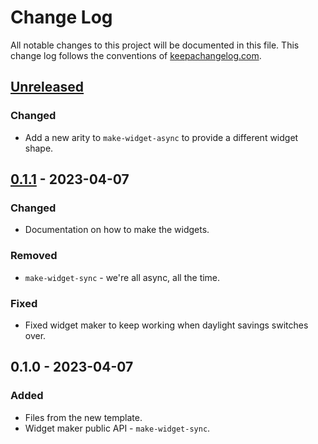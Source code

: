 # Change Log
All notable changes to this project will be documented in this file. This change log follows the conventions of [keepachangelog.com](http://keepachangelog.com/).

## [Unreleased]
### Changed
- Add a new arity to `make-widget-async` to provide a different widget shape.

## [0.1.1] - 2023-04-07
### Changed
- Documentation on how to make the widgets.

### Removed
- `make-widget-sync` - we're all async, all the time.

### Fixed
- Fixed widget maker to keep working when daylight savings switches over.

## 0.1.0 - 2023-04-07
### Added
- Files from the new template.
- Widget maker public API - `make-widget-sync`.

[Unreleased]: https://github.com/your-name/babyagi/compare/0.1.1...HEAD
[0.1.1]: https://github.com/your-name/babyagi/compare/0.1.0...0.1.1
